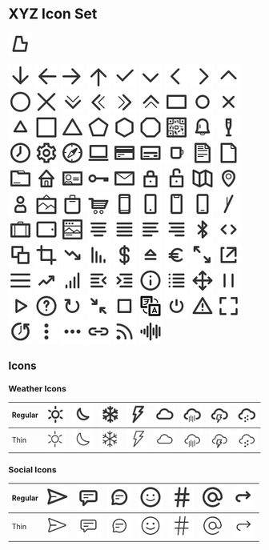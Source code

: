 # XYZ Icon Set

[![](/icons/logo.bartaxyz.svg)](http://ondrejbarta.xyz)

![](/icons/basic.regular.arrowDown.svg)
![](/icons/basic.regular.arrowLeft.svg)
![](/icons/basic.regular.arrowRight.svg)
![](/icons/basic.regular.arrowUp.svg)
![](/icons/basic.regular.check.svg)
![](/icons/basic.regular.chevronDown.svg)
![](/icons/basic.regular.chevronLeft.svg)
![](/icons/basic.regular.chevronRight.svg)
![](/icons/basic.regular.chevronUp.svg)
![](/icons/basic.regular.circle.svg)
![](/icons/basic.regular.cross.svg)
![](/icons/basic.regular.doubleChevronDown.svg)
![](/icons/basic.regular.doubleChevronLeft.svg)
![](/icons/basic.regular.doubleChevronRight.svg)
![](/icons/basic.regular.doubleChevronUp.svg)
![](/icons/basic.regular.rectangle.svg)
![](/icons/basic.regular.smallCircle.svg)
![](/icons/basic.regular.smallCross.svg)
![](/icons/basic.regular.smallTriangle.svg)
![](/icons/basic.regular.square.svg)
![](/icons/basic.regular.triangle.svg)
![](/icons/basic.regular.pentagon.svg)
![](/icons/basic.regular.hexagon.svg)
![](/icons/basic.regular.octagon.svg)
![](/icons/object.regular.QRCode.svg)
![](/icons/object.regular.bell.svg)
![](/icons/object.regular.champaigne.svg)
![](/icons/object.regular.clock.svg)
![](/icons/object.regular.cog.svg)
![](/icons/object.regular.compass.svg)
![](/icons/object.regular.computer.svg)
![](/icons/object.regular.creditCardBack.svg)
![](/icons/object.regular.creditCardFront.svg)
![](/icons/object.regular.cup.svg)
![](/icons/object.regular.document.svg)
![](/icons/object.regular.emptyDocument.svg)
![](/icons/object.regular.folder.svg)
![](/icons/object.regular.home.svg)
![](/icons/object.regular.id.svg)
![](/icons/object.regular.key.svg)
![](/icons/object.regular.letterEnvelope.svg)
![](/icons/object.regular.lock.svg)
![](/icons/object.regular.lockUnlocked.svg)
![](/icons/object.regular.map.svg)
![](/icons/object.regular.mapPin.svg)
![](/icons/object.regular.person.svg)
![](/icons/object.regular.picture.svg)
![](/icons/object.regular.shoppingBag.svg)
![](/icons/object.regular.shoppingCart.svg)
![](/icons/object.regular.smartphone.svg)
![](/icons/object.regular.smartphoneButton.svg)
![](/icons/object.regular.smartphoneNotch.svg)
![](/icons/object.regular.smartphoneWideButton.svg)
![](/icons/object.regular.stick.svg)
![](/icons/object.regular.suitcase.svg)
![](/icons/object.regular.tablet.svg)
![](/icons/object.regular.window.svg)
![](/icons/ui.regular.alignCenter.svg)
![](/icons/ui.regular.alignJustify.svg)
![](/icons/ui.regular.alignLeft.svg)
![](/icons/ui.regular.alignRight.svg)
![](/icons/ui.regular.bluetooth.svg)
![](/icons/ui.regular.code.svg)
![](/icons/ui.regular.copy.svg)
![](/icons/ui.regular.crop.svg)
![](/icons/ui.regular.decreasingArrow.svg)
![](/icons/ui.regular.decreasingLines.svg)
![](/icons/ui.regular.dollar.svg)
![](/icons/ui.regular.eject.svg)
![](/icons/ui.regular.euro.svg)
![](/icons/ui.regular.expand.svg)
![](/icons/ui.regular.external.svg)
![](/icons/ui.regular.hamburger.svg)
![](/icons/ui.regular.increasingArrow.svg)
![](/icons/ui.regular.increasingLines.svg)
![](/icons/ui.regular.indentLeft.svg)
![](/icons/ui.regular.indentRight.svg)
![](/icons/ui.regular.info.svg)
![](/icons/ui.regular.list.svg)
![](/icons/ui.regular.move.svg)
![](/icons/ui.regular.pause.svg)
![](/icons/ui.regular.play.svg)
![](/icons/ui.regular.questionMark.svg)
![](/icons/ui.regular.refresh.svg)
![](/icons/ui.regular.shrink.svg)
![](/icons/ui.regular.stop.svg)
![](/icons/ui.regular.translate.svg)
![](/icons/ui.regular.turnOnOff.svg)
![](/icons/ui.regular.warning.svg)
![](/icons/ui.regular.fullscreen.svg)
![](/icons/ui.regular.history.svg)
![](/icons/ui.regular.kebabMenuVertical.svg)
![](/icons/ui.regular.kebabMenuHorizontal.svg)
![](/icons/ui.regular.link.svg)
![](/icons/ui.regular.rss.svg)
![](/icons/ui.regular.soundwave.svg)

## Icons

### Weather Icons

| Regular | ![](/icons/weather.regular.sun.svg) | ![](/icons/weather.regular.moon.svg) | ![](/icons/weather.regular.snowflake.svg) | ![](/icons/weather.regular.storm.svg) | ![](/icons/weather.regular.cloud.svg) | ![](/icons/weather.regular.cloudRain.svg) | ![](/icons/weather.regular.cloudStorm.svg) | ![](/icons/weather.regular.cloudSnowflake.svg)
| --- | --- | --- | --- | --- | --- | --- | --- | --- |
| Thin | ![](/icons/weather.thin.sun.svg) | ![](/icons/weather.thin.moon.svg) | ![](/icons/weather.thin.snowflake.svg) | ![](/icons/weather.thin.storm.svg) | ![](/icons/weather.thin.cloud.svg) | ![](/icons/weather.thin.cloudRain.svg) | ![](/icons/weather.thin.cloudStorm.svg) | ![](/icons/weather.thin.cloudSnowflake.svg) |

### Social Icons

| Regular | ![](/icons/social.regular.paperPlane.svg) | ![](/icons/social.regular.chatBubbleSquare.svg) | ![](/icons/social.regular.chatBubbleCircle.svg) | ![](/icons/social.regular.emoji.svg) | ![](/icons/social.regular.hashtag.svg) | ![](/icons/social.regular.mention.svg) | ![](/icons/social.regular.reply.svg)
| --- | --- | --- | --- | --- | --- | --- | --- |
| Thin | ![](/icons/social.thin.paperPlane.svg) | ![](/icons/social.thin.chatBubbleSquare.svg) | ![](/icons/social.thin.chatBubbleCircle.svg) | ![](/icons/social.thin.emoji.svg) | ![](/icons/social.thin.hashtag.svg) | ![](/icons/social.thin.mention.svg) | ![](/icons/social.thin.reply.svg)



